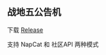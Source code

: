 
## 战地五公告机

下载 [Release](https://github.com/fxxk-bot/bfv-notice-bot/releases)

支持 NapCat 和 社区API 两种模式